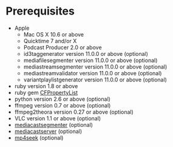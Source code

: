 Prerequisites
=============

* Apple
  * Mac OS X 10.6 or above
  * Quicktime 7 and/or X
  * Podcast Producer 2.0 or above
  * id3taggenerator version 11.0.0 or above (optional)
  * mediafilesegmenter version 11.0.0 or above (optional)
  * mediastreamsegmenter version 11.0.0 or above (optional)
  * mediastreamvalidator version 11.0.0 or above (optional)
  * variantplaylistgenerator version 11.0.0 or above (optional)
* ruby version 1.8 or above
* ruby gem [CFPropertyList](https://github.com/ckruse/CFPropertyList.git)
* python version 2.6 or above (optional)
* ffmpeg version 0.7 or above (optional)
* ffmpeg2theora version 0.27 or above (optional)
* VLC version 1.1 or above (optional)
* [mediacastsegmenter](https://sjorek.github.io/mediacastsegmenter/) (optional)
* [mediacastserver](https://sjorek.github.io/mediacastserver/) (optional)
* [mp4seek](https://github.com/arkadini/mp4seek.git) (optional)
